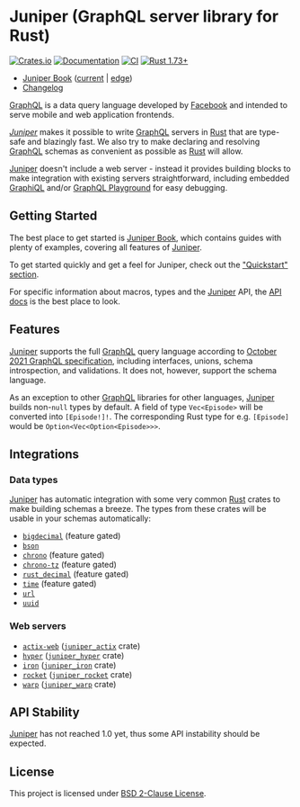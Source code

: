 Juniper (GraphQL server library for Rust)
=========================================

[![Crates.io](https://img.shields.io/crates/v/juniper.svg?maxAge=2592000)](https://crates.io/crates/juniper)
[![Documentation](https://docs.rs/juniper/badge.svg)](https://docs.rs/juniper)
[![CI](https://github.com/graphql-rust/juniper/workflows/CI/badge.svg?branch=master "CI")](https://github.com/graphql-rust/juniper/actions?query=workflow%3ACI+branch%3Amaster)
[![Rust 1.73+](https://img.shields.io/badge/rustc-1.73+-lightgray.svg "Rust 1.73+")](https://blog.rust-lang.org/2023/10/05/Rust-1.73.0.html)

- [Juniper Book] ([current][Juniper Book] | [edge][Juniper Book edge])
- [Changelog](https://github.com/graphql-rust/juniper/blob/master/juniper/CHANGELOG.md)


[GraphQL] is a data query language developed by [Facebook] and intended to serve mobile and web application frontends.

*[Juniper]* makes it possible to write [GraphQL] servers in [Rust] that are type-safe and blazingly fast. We also try to make declaring and resolving [GraphQL] schemas as convenient as possible as [Rust] will allow.

[Juniper] doesn't include a web server - instead it provides building blocks to make integration with existing servers straightforward, including embedded [GraphiQL] and/or [GraphQL Playground] for easy debugging.




## Getting Started

The best place to get started is [Juniper Book], which contains guides with plenty of examples, covering all features of [Juniper].

To get started quickly and get a feel for Juniper, check out the ["Quickstart" section][1].

For specific information about macros, types and the [Juniper] API, the [API docs][Juniper] is the best place to look.




## Features

[Juniper] supports the full [GraphQL] query language according to [October 2021 GraphQL specification](https://spec.graphql.org/October2021), including interfaces, unions, schema introspection, and validations. It does not, however, support the schema language.

As an exception to other [GraphQL] libraries for other languages, [Juniper] builds non-`null` types by default. A field of type `Vec<Episode>` will be converted into `[Episode!]!`. The corresponding Rust type for e.g. `[Episode]` would be `Option<Vec<Option<Episode>>>`.




## Integrations


### Data types

[Juniper] has automatic integration with some very common [Rust] crates to make building schemas a breeze. The types from these crates will be usable in your schemas automatically:
- [`bigdecimal`] (feature gated)
- [`bson`]
- [`chrono`] (feature gated)
- [`chrono-tz`] (feature gated)
- [`rust_decimal`] (feature gated)
- [`time`] (feature gated)
- [`url`]
- [`uuid`]


### Web servers

- [`actix-web`] ([`juniper_actix`] crate)
- [`hyper`] ([`juniper_hyper`] crate)
- [`iron`] ([`juniper_iron`] crate)
- [`rocket`] ([`juniper_rocket`] crate)
- [`warp`] ([`juniper_warp`] crate)




## API Stability

[Juniper] has not reached 1.0 yet, thus some API instability should be expected.




## License

This project is licensed under [BSD 2-Clause License](https://github.com/graphql-rust/juniper/blob/master/juniper/LICENSE).




[`actix-web`]: https://docs.rs/actix-web
[`bigdecimal`]: https://docs.rs/bigdecimal
[`bson`]: https://docs.rs/bson
[`chrono`]: https://docs.rs/chrono
[`chrono-tz`]: https://docs.rs/chrono-tz
[`juniper_actix`]: https://docs.rs/juniper_actix
[`juniper_hyper`]: https://docs.rs/juniper_hyper
[`juniper_iron`]: https://docs.rs/juniper_iron
[`juniper_rocket`]: https://docs.rs/juniper_rocket
[`juniper_warp`]: https://docs.rs/juniper_warp
[`hyper`]: https://docs.rs/hyper
[`iron`]: https://docs.rs/iron
[`rocket`]: https://docs.rs/rocket
[`rust_decimal`]: https://docs.rs/rust_decimal
[`time`]: https://docs.rs/time
[`url`]: https://docs.rs/url
[`uuid`]: https://docs.rs/uuid
[`warp`]: https://docs.rs/warp
[Facebook]: https://facebook.com
[GraphiQL]: https://github.com/graphql/graphiql
[GraphQL]: http://graphql.org
[GraphQL Playground]: https://github.com/graphql/graphql-playground
[Juniper]: https://docs.rs/juniper
[Juniper Book]: https://graphql-rust.github.io
[Juniper Book edge]: https://graphql-rust.github.io/juniper/master
[Rust]: https://www.rust-lang.org

[1]: https://graphql-rust.github.io/quickstart.html
